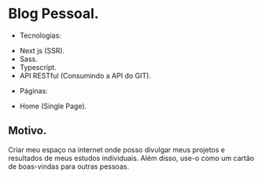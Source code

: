 # Blog Pessoal.

- Tecnologias:

* Next js (SSR).
* Sass.
* Typescript.
* API RESTful (Consumindo a API do GIT).

- Páginas:

* Home (Single Page).

## Motivo.

Criar meu espaço na internet onde posso divulgar meus projetos e resultados de meus estudos individuais. Além disso, use-o como um cartão de boas-vindas para outras pessoas.